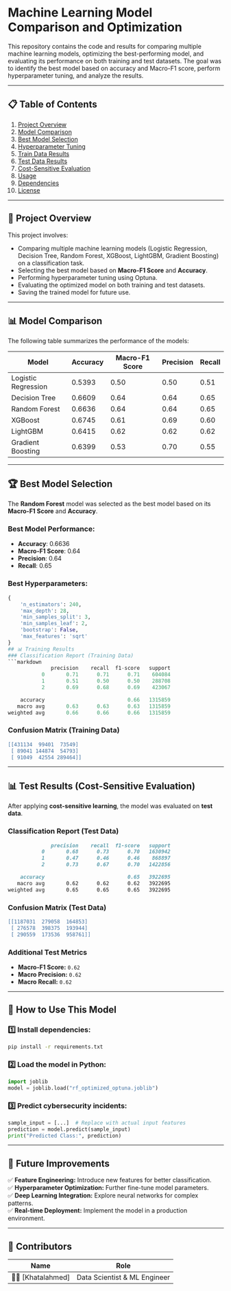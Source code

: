 # Machine Learning Model Comparison and Optimization

This repository contains the code and results for comparing multiple machine learning models, optimizing the best-performing model, and evaluating its performance on both training and test datasets. The goal was to identify the best model based on accuracy and Macro-F1 score, perform hyperparameter tuning, and analyze the results.

---

## 📋 Table of Contents
1. [Project Overview](#project-overview)
2. [Model Comparison](#model-comparison)
3. [Best Model Selection](#best-model-selection)
4. [Hyperparameter Tuning](#hyperparameter-tuning)
5. [Train Data Results](#train-data-results)
6. [Test Data Results](#test-data-results)
7. [Cost-Sensitive Evaluation](#cost-sensitive-evaluation)
8. [Usage](#usage)
9. [Dependencies](#dependencies)
10. [License](#license)

---

## 🚀 Project Overview
This project involves:
- Comparing multiple machine learning models (Logistic Regression, Decision Tree, Random Forest, XGBoost, LightGBM, Gradient Boosting) on a classification task.
- Selecting the best model based on **Macro-F1 Score** and **Accuracy**.
- Performing hyperparameter tuning using Optuna.
- Evaluating the optimized model on both training and test datasets.
- Saving the trained model for future use.

---

## 📊 Model Comparison
The following table summarizes the performance of the models:

| Model               | Accuracy | Macro-F1 Score | Precision | Recall |
|---------------------|----------|----------------|-----------|--------|
| Logistic Regression | 0.5393   | 0.50           | 0.50      | 0.51   |
| Decision Tree       | 0.6609   | 0.64           | 0.64      | 0.65   |
| Random Forest       | 0.6636   | 0.64           | 0.64      | 0.65   |
| XGBoost             | 0.6745   | 0.61           | 0.69      | 0.60   |
| LightGBM            | 0.6415   | 0.62           | 0.62      | 0.62   |
| Gradient Boosting   | 0.6399   | 0.53           | 0.70      | 0.55   |

---

## 🏆 Best Model Selection
The **Random Forest** model was selected as the best model based on its **Macro-F1 Score** and **Accuracy**.

### Best Model Performance:
- **Accuracy**: 0.6636
- **Macro-F1 Score**: 0.64
- **Precision**: 0.64
- **Recall**: 0.65

### Best Hyperparameters:
```python
{
    'n_estimators': 240,
    'max_depth': 28,
    'min_samples_split': 3,
    'min_samples_leaf': 2,
    'bootstrap': False,
    'max_features': 'sqrt'
}
## 📊 Training Results
### Classification Report (Training Data)
```markdown
              precision    recall  f1-score   support
           0       0.71      0.71      0.71    604084
           1       0.51      0.50      0.50    288708
           2       0.69      0.68      0.69    423067

    accuracy                           0.66   1315859
   macro avg       0.63      0.63      0.63   1315859
weighted avg       0.66      0.66      0.66   1315859
```

### Confusion Matrix (Training Data)
```lua
[[431134  99401  73549]
 [ 89041 144874  54793]
 [ 91049  42554 289464]]
```

---

## 📊 Test Results (Cost-Sensitive Evaluation)
After applying **cost-sensitive learning**, the model was evaluated on **test data**.

### Classification Report (Test Data)
```markdown
              precision    recall  f1-score   support
           0       0.68      0.73      0.70   1630942
           1       0.47      0.46      0.46    868897
           2       0.73      0.67      0.70   1422856

    accuracy                           0.65   3922695
   macro avg       0.62      0.62      0.62   3922695
weighted avg       0.65      0.65      0.65   3922695
```

### Confusion Matrix (Test Data)
```lua
[[1187031  279058  164853]
 [ 276578  398375  193944]
 [ 290559  173536  958761]]
```

### Additional Test Metrics
- **Macro-F1 Score:** `0.62`
- **Macro Precision:** `0.62`
- **Macro Recall:** `0.62`

---

## 🚀 How to Use This Model

### 1️⃣ Install dependencies:
```bash
pip install -r requirements.txt
```

### 2️⃣ Load the model in Python:
```python
import joblib
model = joblib.load("rf_optimized_optuna.joblib")
```

### 3️⃣ Predict cybersecurity incidents:
```python
sample_input = [...]  # Replace with actual input features
prediction = model.predict(sample_input)
print("Predicted Class:", prediction)
```

---

## 🔮 Future Improvements
✅ **Feature Engineering:** Introduce new features for better classification.  
✅ **Hyperparameter Optimization:** Further fine-tune model parameters.  
✅ **Deep Learning Integration:** Explore neural networks for complex patterns.  
✅ **Real-time Deployment:** Implement the model in a production environment.  

---

## 👥 Contributors
| Name | Role |
|------|------|
| 🧑‍💻 [Khatalahmed] | Data Scientist & ML Engineer |


